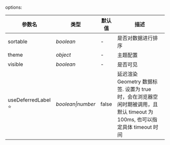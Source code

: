 options:

| 参数名   | 类型    | 默认值 | 描述               |
| -------- | -------  | ------ | ------------------ |
| sortable | _boolean_  | -      | 是否对数据进行排序 |
| theme    | _object_   | -      | 主题配置           |
| visible  | _boolean_    | -      | 是否可见           |
| useDeferredLabel ⭐️ | _boolean\|number_    | false     |延迟渲染 Geometry 数据标签. 设置为 true 时，会在浏览器空闲时期被调用，且默认 timeout 为 100ms, 也可以指定具体 timeout 时间          |
